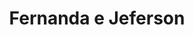 ---
layout: redirect
title: Fernanda e Jeferson
slug: fernandaejeferson
redirect_url: https://jornal.sapienstj.com.br/
--- 